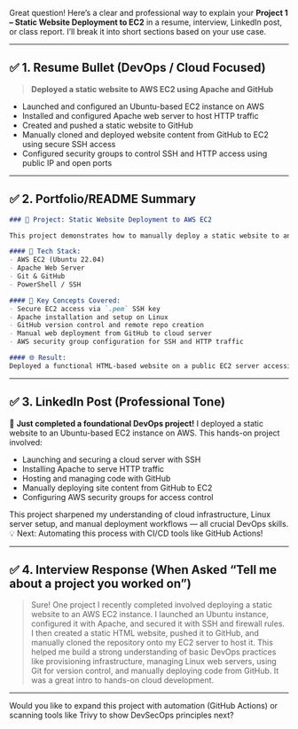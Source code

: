 Great question! Here’s a clear and professional way to explain your **Project 1 – Static Website Deployment to EC2** in a resume, interview, LinkedIn post, or class report. I’ll break it into short sections based on your use case.

---

## ✅ 1. **Resume Bullet (DevOps / Cloud Focused)**

> **Deployed a static website to AWS EC2 using Apache and GitHub**

* Launched and configured an Ubuntu-based EC2 instance on AWS
* Installed and configured Apache web server to host HTTP traffic
* Created and pushed a static website to GitHub
* Manually cloned and deployed website content from GitHub to EC2 using secure SSH access
* Configured security groups to control SSH and HTTP access using public IP and open ports

---

## ✅ 2. **Portfolio/README Summary**

```markdown
### 🔧 Project: Static Website Deployment to AWS EC2

This project demonstrates how to manually deploy a static website to an Ubuntu-based EC2 instance using Apache and GitHub.

#### 🧱 Tech Stack:
- AWS EC2 (Ubuntu 22.04)
- Apache Web Server
- Git & GitHub
- PowerShell / SSH

#### 🔐 Key Concepts Covered:
- Secure EC2 access via `.pem` SSH key
- Apache installation and setup on Linux
- GitHub version control and remote repo creation
- Manual web deployment from GitHub to cloud server
- AWS security group configuration for SSH and HTTP traffic

#### 🌐 Result:
Deployed a functional HTML-based website on a public EC2 server accessible via browser.
```

---

## ✅ 3. **LinkedIn Post (Professional Tone)**

🚀 **Just completed a foundational DevOps project!**
I deployed a static website to an Ubuntu-based EC2 instance on AWS. This hands-on project involved:

* Launching and securing a cloud server with SSH
* Installing Apache to serve HTTP traffic
* Hosting and managing code with GitHub
* Manually deploying site content from GitHub to EC2
* Configuring AWS security groups for access control

This project sharpened my understanding of cloud infrastructure, Linux server setup, and manual deployment workflows — all crucial DevOps skills.
💡 Next: Automating this process with CI/CD tools like GitHub Actions!

---

## ✅ 4. **Interview Response (When Asked “Tell me about a project you worked on”)**

> Sure! One project I recently completed involved deploying a static website to an AWS EC2 instance. I launched an Ubuntu instance, configured it with Apache, and secured it with SSH and firewall rules. I then created a static HTML website, pushed it to GitHub, and manually cloned the repository onto my EC2 server to host it. This helped me build a strong understanding of basic DevOps practices like provisioning infrastructure, managing Linux web servers, using Git for version control, and manually deploying code from GitHub. It was a great intro to hands-on cloud development.

---

Would you like to expand this project with automation (GitHub Actions) or scanning tools like Trivy to show DevSecOps principles next?
